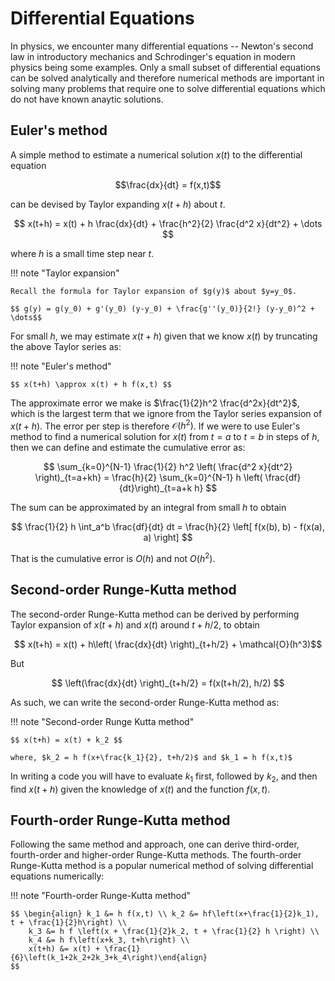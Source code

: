 # Differential Equations

In physics, we encounter many differential equations -- Newton's second law in introductory mechanics and Schrodinger's equation in modern physics being some examples. Only a small subset of differential equations can be solved analytically and therefore numerical methods are important in solving many problems that require one to solve differential equations which do not have known anaytic solutions.

## Euler's method

A simple method to estimate a numerical solution $x(t)$ to the differential equation 

$$\frac{dx}{dt} = f(x,t)$$ 

can be devised by Taylor expanding $x(t+h)$ about $t$.

$$ x(t+h) = x(t) + h \frac{dx}{dt} + \frac{h^2}{2} \frac{d^2 x}{dt^2} + \dots $$

where $h$ is a small time step near $t$. 

!!! note "Taylor expansion"

    Recall the formula for Taylor expansion of $g(y)$ about $y=y_0$.

    $$ g(y) = g(y_0) + g'(y_0) (y-y_0) + \frac{g''(y_0)}{2!} (y-y_0)^2 + \dots$$

For small $h$, we may estimate $x(t+h)$ given that we know $x(t)$ by truncating the above Taylor series as:

!!! note "Euler's method"

    $$ x(t+h) \approx x(t) + h f(x,t) $$

The approximate error we make is $\frac{1}{2}h^2 \frac{d^2x}{dt^2}$, which is the largest term that we ignore from the Taylor series expansion of $x(t+h)$. The error per step is therefore $\mathcal{O}(h^2)$. If we were to use Euler's method to find a numerical solution for $x(t)$ from $t=a$ to $t=b$ in steps of $h$, then we can define and estimate the cumulative error as:

$$ \sum_{k=0}^{N-1} \frac{1}{2} h^2 \left( \frac{d^2 x}{dt^2} \right)_{t=a+kh} = \frac{h}{2} \sum_{k=0}^{N-1} h \left( \frac{df}{dt}\right)_{t=a+k h} $$

The sum can be approximated by an integral from small $h$ to obtain 

$$ \frac{1}{2} h \int_a^b \frac{df}{dt} dt = \frac{h}{2} \left[ f(x(b), b) - f(x(a), a) \right] $$

That is the cumulative error is $O(h)$ and not $O(h^2)$.

## Second-order Runge-Kutta method

The second-order Runge-Kutta method can be derived by performing Taylor expansion of $x(t+h)$ and $x(t)$ around $t+h/2$, to obtain

$$ x(t+h) = x(t) + h\left( \frac{dx}{dt} \right)_{t+h/2} + \mathcal{O}(h^3)$$

But

$$ \left(\frac{dx}{dt} \right)_{t+h/2} = f(x(t+h/2), h/2) $$

As such, we can write the second-order Runge-Kutta method as:

!!! note "Second-order Runge Kutta method"
    
    $$ x(t+h) = x(t) + k_2 $$

    where, $k_2 = h f(x+\frac{k_1}{2}, t+h/2)$ and $k_1 = h f(x,t)$

In writing a code you will have to evaluate $k_1$ first, followed by $k_2$, and then find $x(t+h)$ given the knowledge of $x(t)$ and the function $f(x,t)$.

## Fourth-order Runge-Kutta method
Following the same method and approach, one can derive third-order, fourth-order and higher-order Runge-Kutta methods. The fourth-order Runge-Kutta method is a popular numerical method of solving differential equations numerically:

!!! note "Fourth-order Runge-Kutta method"
    
    $$ \begin{align} k_1 &= h f(x,t) \\ k_2 &= hf\left(x+\frac{1}{2}k_1), t + \frac{1}{2}h\right) \\
        k_3 &= h f \left(x + \frac{1}{2}k_2, t + \frac{1}{2} h \right) \\
        k_4 &= h f\left(x+k_3, t+h\right) \\ 
        x(t+h) &= x(t) + \frac{1}{6}\left(k_1+2k_2+2k_3+k_4\right)\end{align}
    $$